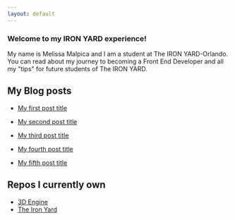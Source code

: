 ```yaml
---
layout: default
---
```


### Welcome to my IRON YARD experience!

My name is Melissa Malpica and I am a student at The IRON YARD-Orlando. You can read about my journey to becoming a Front End Developer
and all my "tips" for future students of The IRON YARD.

## My Blog posts

* [My first post title](2014/09/22/Day-1.html)

* [My second  post title](2014/09/23/Day-2.html)

* [My third  post title](2014/09/24/Day-3.html)

* [My fourth  post title](2014/09/25/Day-4.html)

* [My fifth post title](2014/09/26/Day-5.html) 




## Repos I currently own

* [3D Engine](https://github.com/mema82/engine)
* [The Iron Yard](http://github.com/mema82/FEE--2014--FALL)
